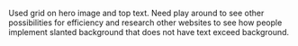 Used grid on hero image and top text. Need play around to see other possibilities for efficiency and research other websites to see how people implement slanted background that does not have text exceed background.
